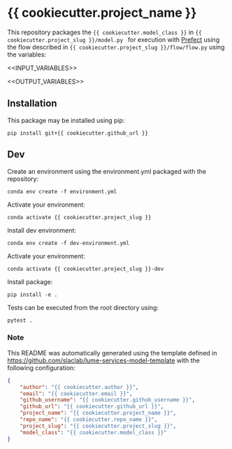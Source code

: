 # {{ cookiecutter.project_name }}

This repository packages the `{{ cookiecutter.model_class }}` in `{{ cookiecutter.project_slug }}/model.py ` for execution with [Prefect](https://docs.prefect.io/) using the flow described in `{{ cookiecutter.project_slug }}/flow/flow.py` using the variables:

<!--- The input and output variable tables are replaced when generating the project in template/hooks/post_gen_project.py-->
<<INPUT_VARIABLES>>

<<OUTPUT_VARIABLES>>


## Installation

This package may be installed using pip:
```
pip install git+{{ cookiecutter.github_url }}
```


## Dev

Create an environment using the environment.yml packaged with the repository:
```
conda env create -f environment.yml
```
Activate your environment:
```
conda activate {{ cookiecutter.project_slug }}
```
Install dev environment:
```
conda env create -f dev-environment.yml
```

Activate your environment:
```
conda activate {{ cookiecutter.project_slug }}-dev
```

Install package:
```
pip install -e .
```

Tests can be executed from the root directory using:
```
pytest .
```

### Note
This README was automatically generated using the template defined in https://github.com/slaclab/lume-services-model-template with the following configuration:

```json
{
    "author": "{{ cookiecutter.author }}",
    "email": "{{ cookiecutter.email }}",
    "github_username": "{{ cookiecutter.github_username }}",
    "github_url": "{{ cookiecutter.github_url }}",
    "project_name": "{{ cookiecutter.project_name }}", 
    "repo_name": "{{ cookiecutter.repo_name }}", 
    "project_slug": "{{ cookiecutter.project_slug }}",
    "model_class": "{{ cookiecutter.model_class }}"
}
```
